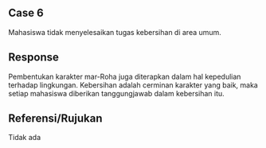## Case 6
Mahasiswa tidak menyelesaikan tugas kebersihan di area umum.

## Response
Pembentukan karakter mar-Roha juga diterapkan dalam hal kepedulian terhadap lingkungan. Kebersihan adalah cerminan karakter yang baik, maka setiap mahasiswa diberikan tanggungjawab dalam kebersihan itu. 

## Referensi/Rujukan
Tidak ada